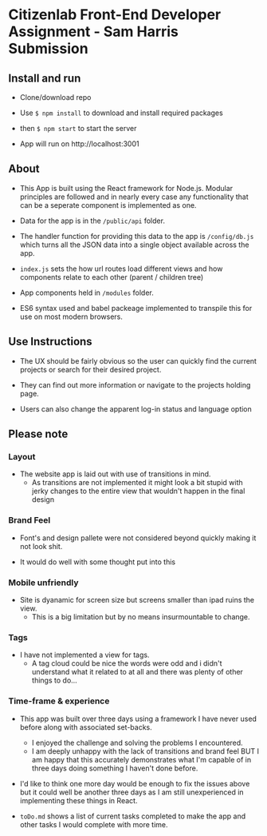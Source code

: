 # Citizenlab Front-End Developer Assignment - Sam Harris Submission

## Install and run
* Clone/download repo

* Use ```$ npm install``` to download and install required packages

* then ```$ npm start``` to start the server

* App will run on http://localhost:3001


## About
* This App is built using the React framework for Node.js. Modular principles are followed and in nearly every case any functionality that can be a seperate component is implemented as one.

* Data for the app is in the ```/public/api``` folder.

* The handler function for providing this data to the app is ```/config/db.js``` which turns all the JSON data into a single object available across the app.

* ```index.js``` sets the how url routes load different views and how components relate to each other (parent / children tree)

* App components held in ```/modules``` folder.

* ES6 syntax used and babel packeage implemented to transpile this for use on most modern browsers.


## Use Instructions
* The UX should be fairly obvious so the user can quickly find the current projects or search for their desired project.

* They can find out more information or navigate to the projects holding page.

* Users can also change the apparent log-in status and language option


## Please note

### Layout
* The website app is laid out with use of transitions in mind.
    * As transitions are not implemented it might look a bit stupid with jerky changes to the entire view that wouldn't happen in the final design

### Brand Feel
* Font's and design pallete were not considered beyond quickly making it not look shit.

* It would do well with some thought put into this

### Mobile unfriendly
* Site is dyanamic for screen size but screens smaller than ipad ruins the view. 
    * This is a big limitation but by no means insurmountable to change.

### Tags
* I have not implemented a view for tags.
    * A tag cloud could be nice the words were odd and i didn't understand what it related to at all and there was plenty of other things to do...

### Time-frame & experience
* This app was built over three days using a framework I have never used before along with associated set-backs.
    * I enjoyed the challenge and solving the problems I encountered.
    * I am deeply unhappy with the lack of transitions and brand feel BUT I am happy that this accurately demonstrates what I'm capable of in three days doing something I haven't done before.

* I'd like to think one more day would be enough to fix the issues above but it could well be another three days as I am still unexperienced in implementing these things in React.

* ```toDo.md``` shows a list of current tasks completed to make the app and other tasks I would complete with more time.